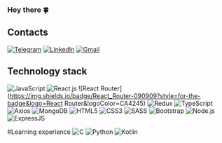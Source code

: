 ### Hey there 🍀

## Contacts
[![Telegram](https://img.shields.io/badge/-Telegram-090909?style=for-the-badge&logo=telegram&logoColor=27A0D9)](https://t.me/cataliine)
[![LinkedIn](https://img.shields.io/badge/-LinkedIn-090909?style=for-the-badge&logo=linkedin&logoColor=007BB6)](https://www.linkedin.com/in/shelygina)
[![Gmail](https://img.shields.io/badge/-Gmail-090909?style=for-the-badge&logo=gmail&logoColor=FF0000)](mailto:e.shelygina@alumni.nsu.ru)

## Technology stack
![JavaScript](https://img.shields.io/badge/-JavaScript-090909?style=for-the-badge&logo=JavaScript&logoColor=E9D54D)
![React.js](https://img.shields.io/badge/-React.js-090909?style=for-the-badge&logo=React&logoColor=61DAFB)
![React Router](https://img.shields.io/badge/React_Router-090909?style=for-the-badge&logo=React Router&logoColor=CA4245)
![Redux](https://img.shields.io/badge/Redux-090909?style=for-the-badge&logo=Redux&logoColor=764ABC)
![TypeScript](https://img.shields.io/badge/TypeScript-090909?style=for-the-badge&logo=TypeScript)
![Axios](https://img.shields.io/badge/Axios-090909?style=for-the-badge&logo=Axios&logoColor=5A29E4)
![MongoDB](https://img.shields.io/badge/-MongoDB-090909?style=for-the-badge&logo=MongoDB)
![HTML5](https://img.shields.io/badge/-HTML5-090909?style=for-the-badge&logo=HTML5&logoColor=E34F26)
![CSS3](https://img.shields.io/badge/-CSS3-090909?style=for-the-badge&logo=CSS3&logoColor=1572B6)
![SASS](https://img.shields.io/badge/-Sass-090909?style=for-the-badge&logo=SASS&logoColor=CC6699)
![Bootstrap](https://img.shields.io/badge/-Bootstrap-090909?style=for-the-badge&logo=Bootstrap&logoColor=7952B3)
![Node.js](https://img.shields.io/badge/Node.js-090909?style=for-the-badge&logo=node.js&logoColor=339933)
![ExpressJS](https://img.shields.io/badge/Express.js-090909?style=for-the-badge&logo=Express&logoColor=FFF)

#Learning experience
![C](https://img.shields.io/badge/-090909?style=for-the-badge&logo=C&logoColor=A8B9CC)
![Python](https://img.shields.io/badge/Python-090909?style=for-the-badge&logo=Python&logoColor=3776AB)
![Kotlin](https://img.shields.io/badge/Kotlin-090909?style=for-the-badge&logo=Kotlin&logoColor=7F52FF)

